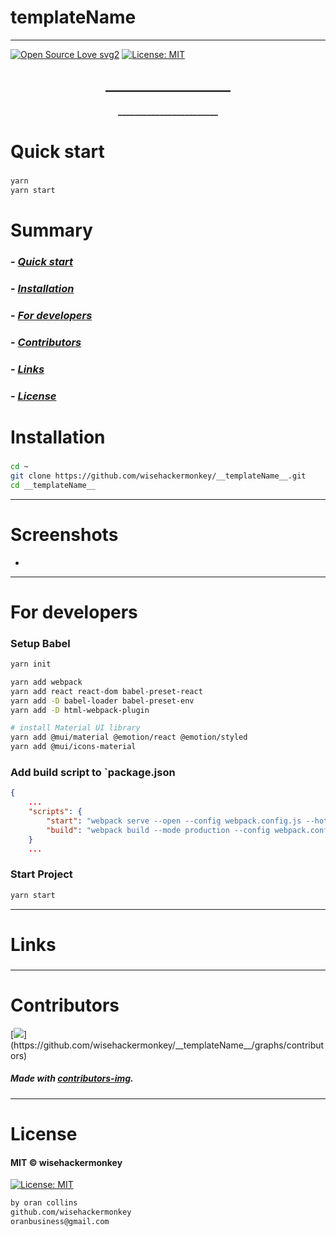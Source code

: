 # __templateName__
----
[![Open Source Love svg2](https://badges.frapsoft.com/os/v2/open-source.svg?v=103)](https://github.com/ellerbrock/open-source-badges/)
[![License: MIT](https://img.shields.io/badge/License-MIT-yellow.svg)](https://opensource.org/licenses/MIT)


<!-- <img src="assets/NNNNNNNNNNNNN" width="400"> -->


<h2 align="center">____________________</h2>

<h4 align="center">________________________</h4>










# Quick start
### 
##### 
```bash
yarn
yarn start
``` 











# Summary
### -  *[Quick start](#Quick-start)*
### -  *[Installation](#Installation)*
### -  *[For developers](#For-developers)*
### -  *[Contributors](#Contributors)*
### -  *[Links](#Links)*
### -  *[License](#License)*













 
# Installation
### 
```bash
cd ~
git clone https://github.com/wisehackermonkey/__templateName__.git
cd __templateName__
```










 -----------------
# Screenshots
- 













-----------------
# For developers
### Setup Babel
```bash
yarn init

yarn add webpack
yarn add react react-dom babel-preset-react
yarn add -D babel-loader babel-preset-env
yarn add -D html-webpack-plugin

# install Material UI library
yarn add @mui/material @emotion/react @emotion/styled
yarn add @mui/icons-material
```
### Add build script to `package.json
```json
{
    ... 
    "scripts": {
        "start": "webpack serve --open --config webpack.config.js --hot --inline --progress --port 3000 ",
        "build": "webpack build --mode production --config webpack.config.js",
    }
    ...
```
### Start Project
```bash
yarn start
```













 
---
# Links
### 
### 
### 
### 
### 












 -----------------
# Contributors

[![](https://contrib.rocks/image?repo=wisehackermonkey/__templateName__)](https://github.com/wisehackermonkey/__templateName__/graphs/contributors)

##### Made with [contributors-img](https://contrib.rocks).

-----------------
# License
#### MIT © wisehackermonkey
[![License: MIT](https://img.shields.io/badge/License-MIT-yellow.svg)](https://opensource.org/licenses/MIT)
```bash
by oran collins
github.com/wisehackermonkey
oranbusiness@gmail.com
```
<!-- 

# Docker
### Build
```bash
cd ~
git clone https://github.com/wisehackermonkey/__templateName__.git
cd __templateName__
docker build -t wisehackermonkey/__templateName__:latest .  
```
### Run
```bash
docker run -it --rm --name wisehackermonkey/__templateName__:latest  
```
### Docker-compose
```bash
docker-compose build
docker-compose up 
```
# Publish Docker Image
```bash
docker build -t wisehackermonkey/__templateName__:latest .
docker login
docker push wisehackermonkey/__templateName__:latest
```
# Install React
```bash

```
 -->